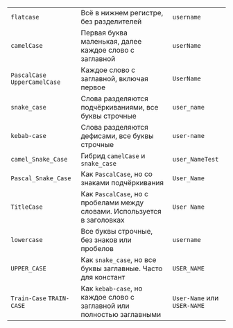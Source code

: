 
|                               |                                                                           |                             |
|-------------------------------|---------------------------------------------------------------------------|-----------------------------|
| `flatcase`                    | Всё в нижнем регистре, без разделителей                                   | `username`                  |
| `camelCase`                   | Первая буква маленькая, далее каждое слово с заглавной                    | `userName`                  |
| `PascalCase` `UpperCamelCase` | Каждое слово с заглавной, включая первое                                  | `UserName`                  |
| `snake_case`                  | Слова разделяются подчёркиваниями, все буквы строчные                     | `user_name`                 |
| `kebab-case`                  | Слова разделяются дефисами, все буквы строчные                            | `user-name`                 |
| `camel_Snake_Case`            | Гибрид `camelCase` и `snake_case`                                         | `user_NameTest`             |
| `Pascal_Snake_Case`           | Как `PascalCase`, но со знаками подчёркивания                             | `User_Name`                 |
| `TitleCase`                   | Как `PascalCase`, но с пробелами между словами. Используется в заголовках | `User Name`                 |
| `lowercase`                   | Все буквы строчные, без знаков или пробелов                               | `username`                  |
| `UPPER_CASE`                  | Как `snake_case`, но все буквы заглавные. Часто для констант              | `USER_NAME`                 |
| `Train-Case` `TRAIN-CASE`     | Как `kebab-case`, но каждое слово с заглавной или полностью заглавными    | `User-Name` или `USER-NAME` |
